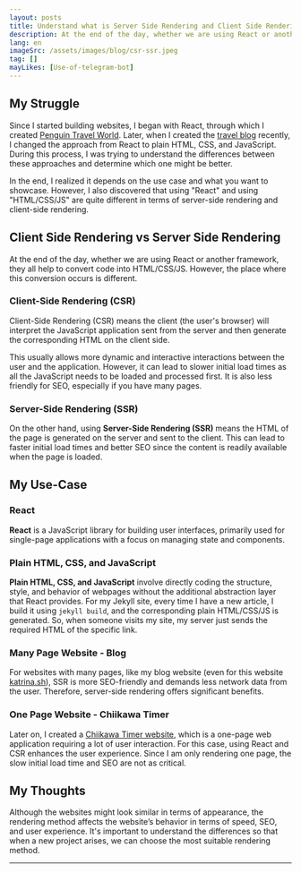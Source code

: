 ```yaml
---
layout: posts
title: Understand what is Server Side Rendering and Client Side Rendering
description: At the end of the day, whether we are using React or another framework, they all help to convert code into HTML/CSS/JS. However, the place where this conversion occurs is different.
lang: en
imageSrc: /assets/images/blog/csr-ssr.jpeg
tag: []
mayLikes: [Use-of-telegram-bot]
---
```



## **My Struggle**

Since I started building websites, I began with React, through which I created [Penguin Travel World](https://penguintravelworld.com). Later, when I created the [travel blog](https://penguingogo.com) recently, I changed the approach from React to plain HTML, CSS, and JavaScript. During this process, I was trying to understand the differences between these approaches and determine which one might be better.

In the end, I realized it depends on the use case and what you want to showcase. However, I also discovered that using "React" and using "HTML/CSS/JS" are quite different in terms of server-side rendering and client-side rendering.



## **Client Side Rendering vs Server Side Rendering**
At the end of the day, whether we are using React or another framework, they all help to convert code into HTML/CSS/JS. However, the place where this conversion occurs is different.

### Client-Side Rendering (CSR)
Client-Side Rendering (CSR) means the client (the user's browser) will interpret the JavaScript application sent from the server and then generate the corresponding HTML on the client side. 

This usually allows more dynamic and interactive interactions between the user and the application. However, it can lead to slower initial load times as all the JavaScript needs to be loaded and processed first. It is also less friendly for SEO, especially if you have many pages.

### Server-Side Rendering (SSR)
On the other hand, using **Server-Side Rendering (SSR)** means the HTML of the page is generated on the server and sent to the client. This can lead to faster initial load times and better SEO since the content is readily available when the page is loaded.

## **My Use-Case**

### React
**React** is a JavaScript library for building user interfaces, primarily used for single-page applications with a focus on managing state and components.
### Plain HTML, CSS, and JavaScript
**Plain HTML, CSS, and JavaScript** involve directly coding the structure, style, and behavior of webpages without the additional abstraction layer that React provides. For my Jekyll site, every time I have a new article, I build it using `jekyll build`, and the corresponding plain HTML/CSS/JS is generated. So, when someone visits my site, my server just sends the required HTML of the specific link.

### Many Page Website - Blog

For websites with many pages, like my blog website (even for this website [katrina.sh](https://katrina.sh)), SSR is more SEO-friendly and demands less network data from the user. Therefore, server-side rendering offers significant benefits.

### One Page Website - Chiikawa Timer

Later on, I created a [Chiikawa Timer website](https://chiikawatimer.com), which is a one-page web application requiring a lot of user interaction. For this case, using React and CSR enhances the user experience. Since I am only rendering one page, the slow initial load time and SEO are not as critical.

## **My Thoughts**

Although the websites might look similar in terms of appearance, the rendering method affects the website’s behavior in terms of speed, SEO, and user experience. It's important to understand the differences so that when a new project arises, we can choose the most suitable rendering method.

---

